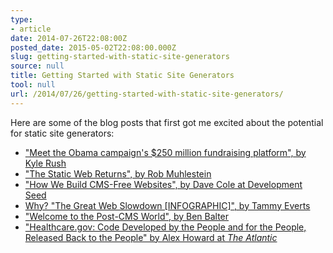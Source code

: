 ```yaml
---
type:
- article
date: 2014-07-26T22:08:00Z
posted_date: 2015-05-02T22:08:00.000Z
slug: getting-started-with-static-site-generators
source: null
title: Getting Started with Static Site Generators
tool: null
url: /2014/07/26/getting-started-with-static-site-generators/
---
```


Here are some of the blog posts that first got me excited about the potential for static site generators:

- ["Meet the Obama campaign's $250 million fundraising platform", by Kyle Rush](http://kylerush.net/blog/meet-the-obama-campaigns-250-million-fundraising-platform/)
- ["The Static Web Returns", by Rob Muhlestein](http://robs.io/the-static-web-returns/)
- ["How We Build CMS-Free Websites", by Dave Cole at Development Seed](http://developmentseed.org/blog/2012/07/27/build-cms-free-websites/)
- [Why? "The Great Web Slowdown [INFOGRAPHIC]", by Tammy Everts](http://www.webperformancetoday.com/2014/02/25/the-great-web-slowdown-infographic/)
- ["Welcome to the Post-CMS World", by Ben Balter](http://ben.balter.com/2012/10/01/welcome-to-the-post-cms-world/)
- ["Healthcare.gov: Code Developed by the People and for the People, Released Back to the People" by Alex Howard at _The Atlantic_](http://www.theatlantic.com/technology/archive/2013/06/healthcaregov-code-developed-by-the-people-and-for-the-people-released-back-to-the-people/277295/)

